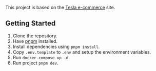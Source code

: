 This project is based on the [Tesla e-commerce](https://shop.tesla.com/category/apparel) site.

## Getting Started
1. Clone the repository.    
2. Have [pnpm](https://pnpm.io/installation) installed.   
3. Install dependencies using `pnpm install`.   
4. Copy `.env.template` to `.env` and setup the environment variables.   
5. Run `docker-compose up -d`.   
6. Run project `pnpm dev`.   
